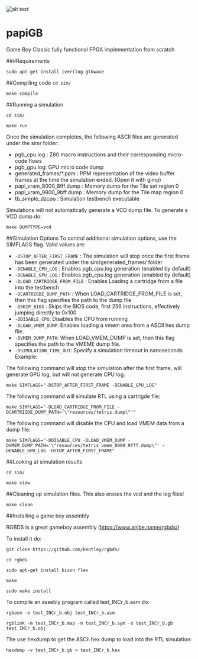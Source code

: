 ![alt text](https://travis-ci.org/diegovalverde/papiGB.svg?branch=master)

# papiGB
Game Boy Classic fully functional FPGA implementation from scratch

###Requirements

`sudo apt-get install iverilog gtkwave`


##Compiling code
`cd sim/`

`make compile`

##Running a simulation

`cd sim/`

`make run`

Once the simulation completes, the following ASCII files are generated under the sim/ folder:

* pgb_cpu.log : Z80 macro instructions and their corresponding micro-code flows
* pgb_gpu.log:      GPU micro code dump
* generated_frames/*.ppm   : PPM representation of the video buffer frames at the time the simulation ended. (Open it with gimp)
* papi_vram_8000_8fff.dump : Memory dump for the Tile set region 0
* papi_vram_9800_9bff.dump : Memory dump for the Tile map region 0
* tb_simple_dzcpu : Simulation testbench executable

Simulations will not automatically generate a VCD dump file.
To generate a VCD dump do:

`make DUMPTYPE=vcd`

##Simulation Options
To control additional simulation options, use the SIMFLAGS flag. Valid values are:

* ``-DSTOP_AFTER_FIRST_FRAME`` : The simulation will stop once the first frame has been generated under the sim/generated_frames/ folder
* ``-DENABLE_CPU_LOG`` : Enables pgb_cpu.log generation (enabled by default)
* ``-DENABLE_GPU_LOG`` : Enables pgb_cpu.log generation (enabled by default)
* ``-DLOAD_CARTRIDGE_FROM_FILE`` : Enables Loading a cartridge from a file into the testbench
* ``-DCARTRIGDE_DUMP_PATH`` : When LOAD_CARTRIDGE_FROM_FILE is set, then this flag specifies the path to the dump file
* ``-DSKIP_BIOS`` : Skips the BIOS code, first 256 instructions, effectively jumping directly to 0x100
*  ``-DDISABLE_CPU``: Disables the CPU from running
*  ``-DLOAD_VMEM_DUMP``: Enables loading a vmem area from a ASCII hex dump file.
*  ``-DVMEM_DUMP_PATH``: When LOAD_VMEM_DUMP is set, then this flag specifies the path to the VMEME dump file.
*  ``-DSIMULATION_TIME_OUT``: Specify a simulation timeout in nanoseconds
Example:

The following command will stop the simulation after the first frame, will generate GPU log, but will not generate CPU log.

`make SIMFLAGS="-DSTOP_AFTER_FIRST_FRAME -DENABLE_GPU_LOG"`

The following command will simulate RTL using a cartrigde file:

`make SIMFLAGS="-DLOAD_CARTRIDGE_FROM_FILE -DCARTRIGDE_DUMP_PATH='\"resources/tetris.dump\"'"`

The following command will disable the CPU and load VMEM data from a dump file:

`make SIMFLAGS="-DDISABLE_CPU -DLOAD_VMEM_DUMP -DVMEM_DUMP_PATH='\"resources/tetris_vmem_8000_9fff.dump\"' -DENABLE_GPU_LOG -DSTOP_AFTER_FIRST_FRAME"`


##Looking at simulation results

`cd sim/`

`make view`

##Cleaning up simulation files.
This also erases the vcd and the log files!

`make clean`

##Installing a game boy assembly

RGBDS is a great gameboy assembly (https://www.anjbe.name/rgbds/)

To install it do:

`git clone https://github.com/bentley/rgbds/`

`cd rgbds`

`sudo apt-get install bison flex`

`make`

`sudo make install`

To compile an assebly program called test_INCr_b.asm do:

`rgbasm -o test_INCr_b.obj test_INCr_b.asm`

`rgblink -m test_INCr_b.map -n test_INCr_b.sym -o test_INCr_b.gb test_INCr_b.obj`

The use hexdump to get the ASCII hex dump to load into the RTL simulation:

`hexdump -v test_INCr_b.gb > test_INCr_b.hex`



